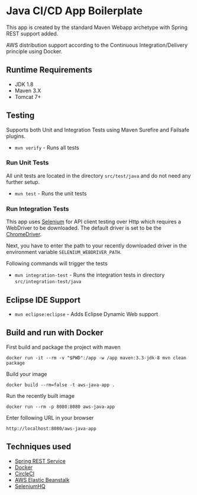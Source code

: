 # Java CI/CD App Boilerplate

This app is created by the standard Maven Webapp archetype with Spring REST support added. 

AWS distribution support according to the Continuous Integration/Delivery principle using Docker.

## Runtime Requirements

- JDK 1.8
- Maven 3.X
- Tomcat 7+

## Testing

Supports both Unit and Integration Tests using Maven Surefire and Failsafe plugins.

- `mvn verify` - Runs all tests

### Run Unit Tests

All unit tests are located in the directory `src/test/java` and do not need any further setup. 
- `mvn test` - Runs the unit tests

### Run Integration Tests
This app uses [Selenium](http://www.seleniumhq.org) for API client testing over Http which requires a WebDriver to be downloaded. The default driver is set to be the [ChromeDriver](https://sites.google.com/a/chromium.org/chromedriver/downloads).

Next, you have to enter the path to your recently downloaded driver in the environment variable `SELENIUM_WEBDRIVER_PATH`.

Following commands will trigger the tests 
- `mvn integration-test` - Runs the integration tests in directory `src/integration-test/java`

## Eclipse IDE Support
- `mvn eclipse:eclipse` - Adds Eclipse Dynamic Web support

## Build and run with Docker

First build and package the project with maven

`docker run -it --rm -v "$PWD":/app -w /app maven:3.3-jdk-8 mvn clean package`

Build your image

`docker build --rm=false -t aws-java-app .`

Run the recently built image

`docker run --rm -p 8080:8080 aws-java-app`

Enter following URL in your browser

`http://localhost:8080/aws-java-app`

## Techniques used

- [Spring REST Service](https://spring.io/guides/gs/rest-service/)
- [Docker](http://www.docker.com)
- [CircleCI](http://circleci.com)
- [AWS Elastic Beanstalk](https://aws.amazon.com/elasticbeanstalk/)
- [SeleniumHQ](http://seleniumhq.org)
